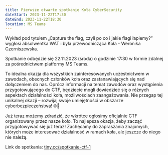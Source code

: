 ```yaml
---
title: Pierwsze otwarte spotkanie Koła CyberSecurity
dateStart: 2023-11-22T17:30
dateEnd: 2023-11-22T18:30
location: MS Teams
---
```


Wykład pod tytułem „Capture the flag, czyli po co i jakie flagi łapiemy?” wygłosi absolwentka WAT i była przewodnicząca Koła - Weronika Czerniszewska.

Spotkanie odbędzie się 22.11.2023 (środa) o godzinie 17:30 w formie zdalnej za pośrednictwem platformy MS Teams.

To idealna okazja dla wszystkich zainteresowanych uczestnictwem w zawodach, obecnych członków koła oraz zastanawiających się nad dołączeniem do nas. Oprócz informacji na temat zawodów oraz wystąpienia przygotowującego do CTF, będziecie mogli dowiedzieć się o różnych aspektach działalności koła, możliwościach zaangażowania. Nie przegap tej unikalnej okazji – rozwijaj swoje umiejętności w obszarze cyberbezpieczeństwa! 🌐🔐

Już teraz możemy zdradzić, że wkrótce ogłosimy oficjalnie CTF organizowany przez nasze koło. To najlepsza okazja, żeby zacząć przygotowywać się już teraz! Zachęcamy do zapraszania znajomych, których może interesować działalność w ramach koła, ale jeszcze do niego nie należą.

Link do spotkania:
<a href="https://tiny.cc/spotkanie-ctf-1">tiny.cc/spotkanie-ctf-1</a>

